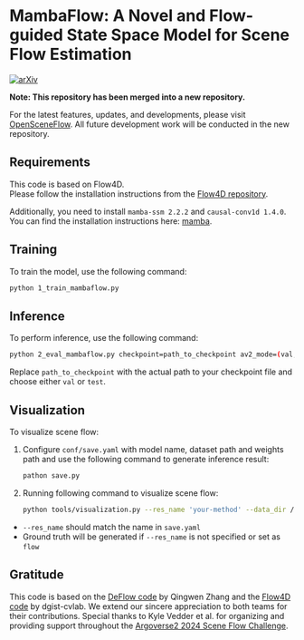 # MambaFlow: A Novel and Flow-guided State Space Model for Scene Flow Estimation

[![arXiv](https://img.shields.io/badge/arXiv-2502.16907-b31b1b?logo=arxiv&logoColor=white)](https://arxiv.org/abs/2502.16907) 

**Note: This repository has been merged into a new repository.** 

For the latest features, updates, and developments, please visit [OpenSceneFlow](https://github.com/KTH-RPL/OpenSceneFlow). All future development work will be conducted in the new repository.

## Requirements

This code is based on Flow4D. <br>
Please follow the installation instructions from the [Flow4D repository](https://github.com/dgist-cvlab/Flow4D).

Additionally, you need to install `mamba-ssm 2.2.2`  and `causal-conv1d 1.4.0`.<br>
You can find the installation instructions here: [mamba](https://github.com/state-spaces/mamba).


## Training

To train the model, use the following command:

```bash
python 1_train_mambaflow.py
```


## Inference

To perform inference, use the following command:

```bash
python 2_eval_mambaflow.py checkpoint=path_to_checkpoint av2_mode=(val, test)
```

Replace `path_to_checkpoint` with the actual path to your checkpoint file and choose either `val` or `test`.

## Visualization

To visualize scene flow: 

1. Configure `conf/save.yaml` with model name, dataset path and weights path and use the following command to generate inference result:

   ```bash
   pathon save.py
   ```

2. Running following command to visualize scene flow:

   ```bash
   python tools/visualization.py --res_name 'your-method' --data_dir /path/to/dataset
   ```

- `--res_name` should match the name in `save.yaml`
- Ground truth will be generated if `--res_name` is not specified or set as `flow`


## Gratitude
This code is based on the [DeFlow code](https://github.com/KTH-RPL/DeFlow) by Qingwen Zhang and the [Flow4D code](https://github.com/dgist-cvlab) by dgist-cvlab.
We extend our sincere appreciation to both teams for their contributions. Special thanks to Kyle Vedder et al. for organizing and providing support throughout the [Argoverse2 2024 Scene Flow Challenge](https://www.argoverse.org/sceneflow.html).



